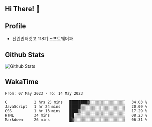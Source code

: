 ## Hi There! 👋

## Profile

-   선린인터넷고 118기 소프트웨어과

## Github Stats

![Github Stats](https://github-readme-stats.vercel.app/api/top-langs/?username=NY0510&theme=tokyonight&hide_border=true&layout=compact)

## WakaTime

<!--START_SECTION:waka-->

```text
From: 07 May 2023 - To: 14 May 2023

C            2 hrs 23 mins   ████████▓░░░░░░░░░░░░░░░░   34.03 %
JavaScript   1 hr 24 mins    █████░░░░░░░░░░░░░░░░░░░░   20.09 %
CSS          1 hr 13 mins    ████▒░░░░░░░░░░░░░░░░░░░░   17.29 %
HTML         34 mins         ██░░░░░░░░░░░░░░░░░░░░░░░   08.23 %
Markdown     26 mins         █▓░░░░░░░░░░░░░░░░░░░░░░░   06.31 %
```

<!--END_SECTION:waka-->
